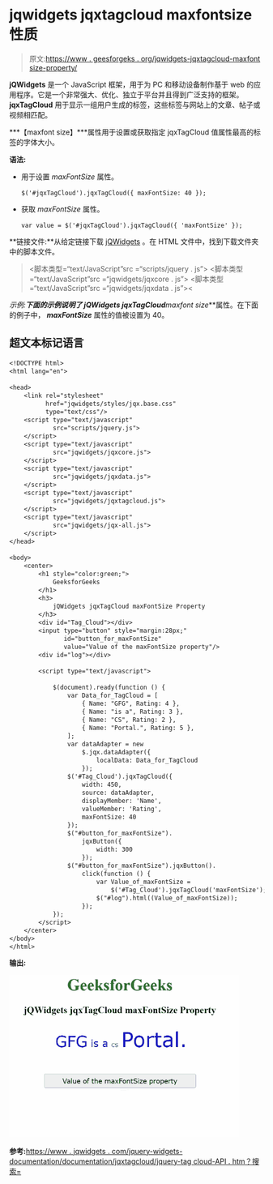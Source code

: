 # jqwidgets jqxtagcloud maxfontsize 性质

> 原文:[https://www . geesforgeks . org/jqwidgets-jqxtagcloud-maxfont size-property/](https://www.geeksforgeeks.org/jqwidgets-jqxtagcloud-maxfontsize-property/)

**jQWidgets** 是一个 JavaScript 框架，用于为 PC 和移动设备制作基于 web 的应用程序。它是一个非常强大、优化、独立于平台并且得到广泛支持的框架。 **jqxTagCloud** 用于显示一组用户生成的标签，这些标签与网站上的文章、帖子或视频相匹配。

***【maxfont size】***属性用于设置或获取指定 jqxTagCloud 值属性最高的标签的字体大小。

**语法:**

*   用于设置 *maxFontSize* 属性。

    ```
    $('#jqxTagCloud').jqxTagCloud({ maxFontSize: 40 });
    ```

*   获取 *maxFontSize* 属性。

    ```
    var value = $('#jqxTagCloud').jqxTagCloud({ 'maxFontSize' });
    ```

**链接文件:**从给定链接下载 [jQWidgets](https://www.jqwidgets.com/download/) 。在 HTML 文件中，找到下载文件夹中的脚本文件。

> <link rel="”stylesheet”" href="”jqwidgets/styles/jqx.base.css”" type="”text/css”">
> <脚本类型=“text/JavaScript”src =“scripts/jquery . js”></脚本>
> <脚本类型=“text/JavaScript”src =“jqwidgets/jqxcore . js”></脚本>
> <脚本类型=“text/JavaScript”src =“jqwidgets/jqxdata . js”><

**示例:**下面的示例说明了 jQWidgets jqxTagCloud***maxfont size***属性。在下面的例子中， ***maxFontSize*** 属性的值被设置为 40。

## 超文本标记语言

```
<!DOCTYPE html>
<html lang="en">

<head>
    <link rel="stylesheet"
          href="jqwidgets/styles/jqx.base.css" 
          type="text/css"/>
    <script type="text/javascript" 
            src="scripts/jquery.js">
    </script>
    <script type="text/javascript" 
            src="jqwidgets/jqxcore.js">
    </script>
    <script type="text/javascript" 
            src="jqwidgets/jqxdata.js">
    </script>
    <script type="text/javascript" 
            src="jqwidgets/jqxtagcloud.js">
    </script>
    <script type="text/javascript" 
            src="jqwidgets/jqx-all.js">
    </script>
</head>

<body>
    <center>
        <h1 style="color:green;">
            GeeksforGeeks
        </h1>
        <h3>
            jQWidgets jqxTagCloud maxFontSize Property
        </h3>
        <div id="Tag_Cloud"></div>
        <input type="button" style="margin:28px;" 
               id="button_for_maxFontSize"
               value="Value of the maxFontSize property"/>
        <div id="log"></div>

        <script type="text/javascript">

            $(document).ready(function () {
                var Data_for_TagCloud = [
                    { Name: "GFG", Rating: 4 },
                    { Name: "is a", Rating: 3 },
                    { Name: "CS", Rating: 2 },
                    { Name: "Portal.", Rating: 5 },
                ];
                var dataAdapter = new
                    $.jqx.dataAdapter({
                        localData: Data_for_TagCloud
                    });
                $('#Tag_Cloud').jqxTagCloud({
                    width: 450,
                    source: dataAdapter,
                    displayMember: 'Name',
                    valueMember: 'Rating',
                    maxFontSize: 40
                });
                $("#button_for_maxFontSize").
                    jqxButton({
                        width: 300
                    });
                $("#button_for_maxFontSize").jqxButton().
                    click(function () {
                        var Value_of_maxFontSize =
                            $('#Tag_Cloud').jqxTagCloud('maxFontSize');
                        $("#log").html((Value_of_maxFontSize));
                    });
            });
        </script>
    </center>
</body>
</html>
```

**输出:**

![](img/75b5dc2acbb3d78e51b55447944148e1.png)

**参考:**[https://www . jqwidgets . com/jquery-widgets-documentation/documentation/jqxtagcloud/jquery-tag cloud-API . htm？搜索=](https://www.jqwidgets.com/jquery-widgets-documentation/documentation/jqxtagcloud/jquery-tagcloud-api.htm?search=)